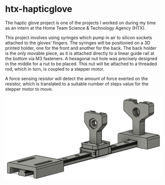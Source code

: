 # htx-hapticglove

The haptic glove project is one of the projects I worked on during my time as an intern at the Home Team Science & Technology Agency (HTX).

This project involves using syringes which pump in air to silicon sockets attached to the gloves' fingers. The syringes will be positioned on a 3D printed holder, one for the front and another for the back. The back holder is the only movable piece, as it is attached directly to a linear guide rail at the bottom via M3 fasteners. A hexagonal nut hole was precisely designed in the middle for a nut to be placed. This nut will be attached to a threaded rod, which in turn, is coupled to a stepper motor.

A force sensing resistor will detect the amount of force exerted on the resistor, which is translated to a suitable number of steps value for the stepper motor to move.

![Image](syringeMechanismImg.PNG)
